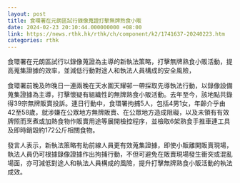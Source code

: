 ```yaml
---
layout: post
title: 食環署在元朗區試行錄像蒐證打擊無牌熟食小販
date: 2024-02-23 20:10:44.000000000 +08:00
link: https://news.rthk.hk/rthk/ch/component/k2/1741637-20240223.htm
categories: rthk
---
```


食環署在元朗區試行以錄像蒐證為主導的新執法策略，打擊無牌熟食小販活動，提高蒐集證據的效率，並減低行動對途人和執法人員構成的安全風險，

食環署前晚及昨晚日一連兩晚在天水圍天耀邨一帶採取先導執法行動，以錄像設備蒐集證據為主導，打擊懷疑有組織性的無牌熟食小販活動。去年至今，該地點共錄得39宗無牌販賣投訴。連日行動中，食環署拘捕5人，包括4男1女，年齡介乎由42至58歲，就涉嫌在公眾地方無牌販賣、在公眾地方造成阻礙，以及未領有有效牌照而烹煮或加熱食物作販賣用途等展開檢控程序，並檢取6架熟食手推車連工具及即時銷毀約172公斤相關食物。

發言人表示，新執法策略有助前線人員更有效蒐集證據，即使小販離開販賣現場，執法人員仍可根據錄像證據作出拘捕行動，不但可避免在販賣現場發生衝突或混亂場面，亦可減低對途人和執法人員構成的風險，提升打擊無牌熟食小販活動的執法成效。
